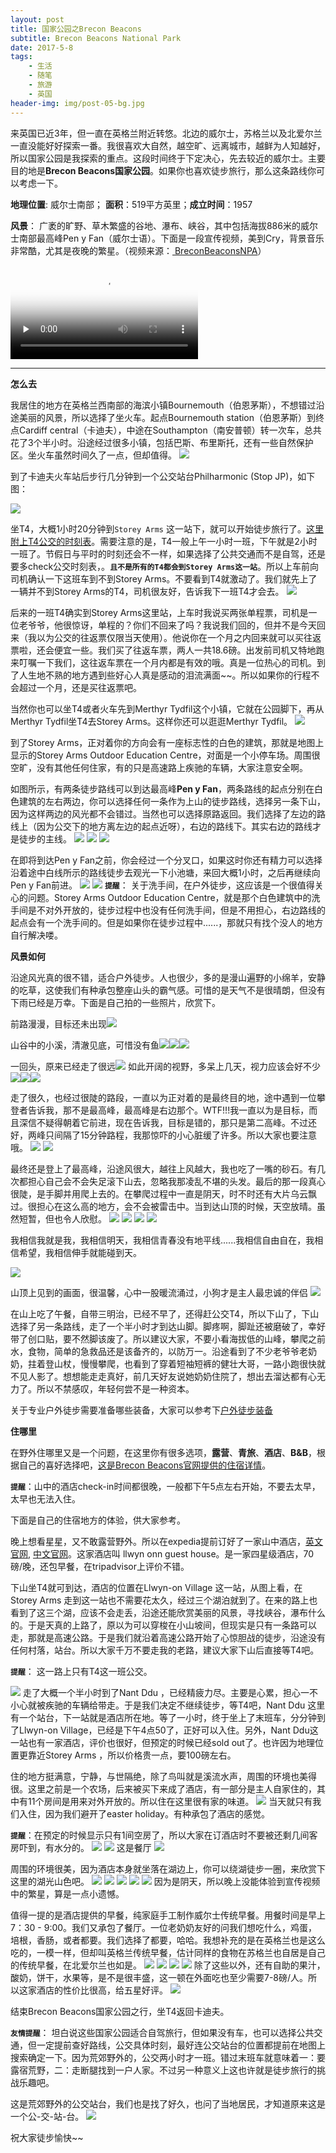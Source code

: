 ```yaml
---
layout: post
title: 国家公园之Brecon Beacons
subtitle: Brecon Beacons National Park 
date: 2017-5-8
tags: 
    - 生活
    - 随笔
    - 旅游
    - 英国
header-img: img/post-05-bg.jpg
---
```


来英国已近3年，但一直在英格兰附近转悠。北边的威尔士，苏格兰以及北爱尔兰一直没能好好探索一番。我很喜欢大自然，越空旷、远离城市，越鲜为人知越好，所以国家公园是我探索的重点。这段时间终于下定决心，先去较近的威尔士。主要目的地是**Brecon Beacons国家公园**。如果你也喜欢徒步旅行，那么这条路线你可以考虑一下。

**地理位置**: 威尔士南部； **面积**：519平方英里；**成立时间**：1957

**风景**： 广袤的旷野、草木繁盛的谷地、瀑布、峡谷，其中包括海拔886米的威尔士南部最高峰Pen y Fan（威尔士语）。下面是一段宣传视频，美到Cry，背景音乐非常酷，尤其是夜晚的繁星。（视频来源：<a href="https://www.youtube.com/channel/UCiOo-SEMiGu9qvzjeL11XjA" target="_blank"> BreconBeaconsNPA</a>）

<div class="container">
  <div class="row">
    <div class="col-sm-6">
  <div class="embed-responsive embed-responsive-4by3">
    <video class="embed-responsive-item" controls  poster="/img/bac_img.jpg" preload="none">
  <source src="/img/Brecon.mp4" type="video/mp4" >
</video>
    <!-- <iframe class="embed-responsive-item" src="/img/Brecon.mp4" type="video/mp4"></iframe> -->
   </div>
    </div>
   </div>
</div>

------
**怎么去**

我居住的地方在英格兰西南部的海滨小镇Bournemouth（伯恩茅斯），不想错过沿途美丽的风景，所以选择了坐火车。起点Bournemouth station（伯恩茅斯）到终点Cardiff central（卡迪夫），中途在Southampton（南安普顿）转一次车，总共花了3个半小时。沿途经过很多小镇，包括巴斯、布里斯托，还有一些自然保护区。坐火车虽然时间久了一点，但却值得。
<img src="/img/in-post/tr_map5.jpg" >

到了卡迪夫火车站后步行几分钟到一个公交站台Philharmonic (Stop JP)，如下图：

<img src="/img/in-post/tr_map1.jpg" >

坐T4，大概1小时20分钟到```Storey Arms``` 这一站下，就可以开始徒步旅行了。<a href="https://www.traveline.cymru/timetables/?routeNum=T4&direction_id=1&timetable_key=0T4MFSCA2" target="_blank">这里附上T4公交的时刻表</a>。需要注意的是，T4一般上午一小时一班，下午就是2小时一班了。节假日与平时的时刻还会不一样，如果选择了公共交通而不是自驾，还是要多check公交时刻表，。**```且不是所有的T4都会到Storey Arms这一站```**。所以上车前向司机确认一下这班车到不到Storey Arms。不要看到T4就激动了。我们就先上了一辆并不到Storey Arms的T4，司机很友好，告诉我下一班T4才会去。
<img src="/img/in-post/tr_map7.jpg" >

后来的一班T4确实到Storey Arms这里站，上车时我说买两张单程票，司机是一位老爷爷，他很惊讶，单程的？你们不回来了吗？我说我们回的，但并不是今天回来（我以为公交的往返票仅限当天使用）。他说你在一个月之内回来就可以买往返票啦，还会便宜一些。我们买了往返车票，两人一共18.6磅。出发前司机又特地跑来叮嘱一下我们，这往返车票在一个月内都是有效的哦。真是一位热心的司机。到了人生地不熟的地方遇到些好心人真是感动的泪流满面~~。所以如果你的行程不会超过一个月，还是买往返票吧。

当然你也可以坐T4或者火车先到Merthyr Tydfil这个小镇，它就在公园脚下，再从Merthyr Tydfil坐T4去Storey Arms。这样你还可以逛逛Merthyr Tydfil。
<img src="/img/in-post/tr_map6.jpg" >

到了Storey Arms，正对着你的方向会有一座标志性的白色的建筑，那就是地图上显示的Storey Arms Outdoor Education Centre，对面是一个小停车场。周围很空旷，没有其他任何住家，有的只是高速路上疾驰的车辆，大家注意安全啊。

如图所示，有两条徒步路线可以到达最高峰**Pen y Fan**，两条路线的起点分别在白色建筑的左右两边，你可以选择任何一条作为上山的徒步路线，选择另一条下山，因为这样两边的风光都不会错过。当然也可以选择原路返回。我们选择了左边的路线上（因为公交下的地方离左边的起点近呀），右边的路线下。其实右边的路线才是徒步的主线。
<img src="/img/in-post/tr_img2.jpg">
<img src="/img/in-post/tr_map8.jpg">
<img src="/img/in-post/tr_map2.jpg">

在即将到达Pen y Fan之前，你会经过一个分叉口，如果这时你还有精力可以选择沿着途中白线所示的路线徒步去观光一下小池塘，来回大概1小时，之后再继续向Pen y Fan前进。
<img src="/img/in-post/tr_map9.jpg">
<img src="/img/in-post/tr_img44.jpg">
**```提醒```**： 关于洗手间，在户外徒步，这应该是一个很值得关心的问题。Storey Arms Outdoor Education Centre，就是那个白色建筑中的洗手间是不对外开放的，徒步过程中也没有任何洗手间，但是不用担心，右边路线的起点会有一个洗手间的。但是如果你在徒步过程中......，那就只有找个没人的地方自行解决喽。

**风景如何**

沿途风光真的很不错，适合户外徒步。人也很少，多的是漫山遍野的小绵羊，安静的吃草，这使我们有种承包整座山头的霸气感。可惜的是天气不是很晴朗，但没有下雨已经是万幸。下面是自己拍的一些照片，欣赏下。

前路漫漫，目标还未出现<img src="/img/in-post/tr_img9.jpg">

山谷中的小溪，清澈见底，可惜没有鱼<img src="/img/in-post/tr_img7.jpg"><img src="/img/in-post/tr_img8.jpg"><img src="/img/in-post/tr_img15.jpg">

一回头，原来已经走了很远<img src="/img/in-post/tr_img10.jpg">
如此开阔的视野，多呆上几天，视力应该会好不少<img src="/img/in-post/tr_img3.jpg"><img src="/img/in-post/tr_img5.jpg"><img src="/img/in-post/tr_img6.jpg">

走了很久，也经过很陡的路段，一直以为正对着的是最终目的地，途中遇到一位攀登者告诉我，那不是最高峰，最高峰是右边那个。WTF!!!我一直以为是目标，而且深信不疑得朝着它前进，现在告诉我，目标是错的，那只是第二高峰。不过还好，两峰只间隔了15分钟路程，我那惊吓的小心脏缓了许多。所以大家也要注意哦。
<img src="/img/in-post/tr_img4.jpg">
<img src="/img/in-post/tr_img40.jpg">

最终还是登上了最高峰，沿途风很大，越往上风越大，我也吃了一嘴的砂石。有几次都担心自己会不会失足滚下山去，忽略我那凌乱不堪的头发。最后的那一段真心很陡，是手脚并用爬上去的。在攀爬过程中一直是阴天，时不时还有大片乌云飘过。很担心在这么高的地方，会不会被雷击中。当到达山顶的时候，天空放晴。虽然短暂，但也令人欣慰。
<img src="/img/in-post/tr_img.jpg">
<img src="/img/in-post/tr_img13.jpg">
<img src="/img/in-post/tr_img11.jpg">
<img src="/img/in-post/tr_img12.jpg">

我相信我就是我，我相信明天，我相信青春没有地平线......我相信自由自在，我相信希望，我相信伸手就能碰到天。

<img src="/img/in-post/tr_img1.jpg">

山顶上见到的画面，很温馨，心中一股暖流涌过，小狗才是主人最忠诚的伴侣
<img src="/img/in-post/tr_img14.jpg">

在山上吃了午餐，自带三明治，已经不早了，还得赶公交T4，所以下山了，下山选择了另一条路线，走了一个半小时才到达山脚。脚疼啊，脚趾还被磨破了，幸好带了创口贴，要不然脚该废了。所以建议大家，不要小看海拔低的山峰，攀爬之前水，食物，简单的急救品还是该备齐的，以防万一。沿途看到了不少老爷爷老奶奶，拄着登山杖，慢慢攀爬，也看到了穿着短袖短裤的健壮大哥，一路小跑很快就不见人影了。想想能走走真好，前几天好友说她奶奶住院了，想出去溜达都有心无力了。所以不禁感叹，年轻何尝不是一种资本。

关于专业户外徒步需要准备哪些装备，大家可以参考下<a href="http://www.aiyinsitan123.com/tool.html" target="_blank">户外徒步装备</a>

**住哪里**

在野外住哪里又是一个问题，在这里你有很多选项，**露营**、**青旅**、**酒店**、**B&B**，根据自己的喜好选择吧，<a href="http://www.breconbeacons.org/stay" target="_blank">这是Brecon Beacons官网提供的住宿详情</a>。

**```提醒```**：山中的酒店check-in时间都很晚，一般都下午5点左右开始，不要去太早，太早也无法入住。

下面是自己的住宿地方的体验，供大家参考。

晚上想看星星，又不敢露营野外。所以在expedia提前订好了一家山中酒店，<a href="https://www.expedia.co.uk/?semcid=expe.UK.001.001.02.01&kword=expedia!e.ZzZz.3390000196638.0.19410685821.expedia.expedia&k_user_id=_kenshoo_clickid_&gclid=CjsKDwjw0cXIBRCxjqnE3K3sHhIkAL1LezStfRJ24FYdX1lMIf6Sw_TUfW4HmRdtNdZpQNtLncC-GgIZC_D_BwE" target="_blank">英文官网</a>, <a href="https://www.expedia.cn/" target="_blank">中文官网</a>。这家酒店叫 llwyn onn guest house。是一家四星级酒店，70磅/晚，还包早餐，在tripadvisor上评价不错。

下山坐T4就可到达，酒店的位置在Llwyn-on Village 这一站，从图上看，在Storey Arms 走到这一站也不需要花太久，经过三个湖泊就到了。在来的路上也看到了这三个湖，应该不会走丢，沿途还能欣赏美丽的风景，寻找峡谷，瀑布什么的。于是天真的上路了，原以为可以穿梭在小山坡间，但现实是只有一条路可以走，那就是高速公路。于是我们就沿着高速公路开始了心惊胆战的徒步，沿途没有任何村落，站台。所以大家千万不要走我的老路，建议大家下山后直接等T4吧。

**```提醒```**： 这一路上只有T4这一班公交。

<img src="/img/in-post/tr_map3.jpg">
走了大概一个半小时到了Nant Ddu ，已经精疲力尽。主要是心累，担心一不小心就被疾驰的车辆给带走。于是我们决定不继续徒步，等T4吧，Nant Ddu 这里有一个站台，下一站就是酒店所在地。等了一小时，终于坐上了末班车，分分钟到了Llwyn-on Village，已经是下午4点50了，正好可以入住。另外，Nant Ddu这一站也有一家酒店，评价也很好，但预定的时候已经sold out了。也许因为地理位置更靠近Storey Arms ，所以价格贵一点，要100磅左右。

住的地方挺满意，宁静，与世隔绝，除了鸟叫就是溪流水声，周围的环境也美得很。这里之前是一个农场，后来被买下来成了酒店，有一部分是主人自家住的，其中有11个房间是用来对外开放的。所以住在这里很有家的味道。
<img src="/img/in-post/tr_img17.jpg">
当天就只有我们入住，因为我们避开了easter holiday。有种承包了酒店的感觉。

**```提醒```**：在预定的时候显示只有1间空房了，所以大家在订酒店时不要被还剩几间客房吓到，有水分的。
<img src="/img/in-post/tr_img18.jpg">
<img src="/img/in-post/tr_img28.jpg">
这是餐厅
<img src="/img/in-post/tr_img22.jpg">

周围的环境很美，因为酒店本身就坐落在湖边上，你可以绕湖徒步一圈，来欣赏下这里的湖光山色吧。
<img src="/img/in-post/tr_img16.jpg">
<img src="/img/in-post/tr_img19.jpg">
<img src="/img/in-post/tr_img20.jpg">
<img src="/img/in-post/tr_img29.jpg">
<img src="/img/in-post/tr_img21.jpg">
因为是阴天，所以晚上没能体验到宣传视频中的繁星，算是一点小遗憾。

值得一提的是酒店提供的早餐，纯家庭手工制作威尔士传统早餐。用餐时间是早上7：30 - 9:00。我们又承包了餐厅。一位老奶奶友好的问我们想吃什么，鸡蛋，培根，香肠，或者都要。我们选择了都要，哈哈。我想补充的是在英格兰也是这么吃的，一模一样，但却叫英格兰传统早餐，估计同样的食物在苏格兰也自居是自己的传统早餐，在北爱尔兰也如是。
<img src="/img/in-post/tr_img25.jpg">
<img src="/img/in-post/tr_img24.jpg">
<img src="/img/in-post/tr_img26.jpg">
<img src="/img/in-post/tr_img27.jpg">
除了这些以外，还有自助的果汁，酸奶，饼干，水果等，是不是很丰盛，这一顿在外面吃也至少需要7-8磅/人。所以这家酒店的性价比很高，给五星好评<i style="color:#0085A1" class="fa fa-smile-o" aria-hidden="true"></i>。
<img src="/img/in-post/tr_img23.jpg">

结束Brecon Beacons国家公园之行，坐T4返回卡迪夫。

**```友情提醒```**：
坦白说这些国家公园适合自驾旅行，但如果没有车，也可以选择公共交通，但一定提前查好路线，公交具体时刻，最好连公交站台的位置都提前在地图上搜索确定一下。因为荒郊野外的，公交两小时才一班。错过末班车就意味着一：要露宿荒野，二：走断腿找到一户人家。不过另一种意义上这也许就是徒步旅行的挑战乐趣吧。

这是荒郊野外的公交站台，我们也是找了好久，也问了当地居民，才知道原来这是一个公-交-站-台。
<img src="/img/in-post/tr_img38.jpg">

祝大家徒步愉快~~



	     


